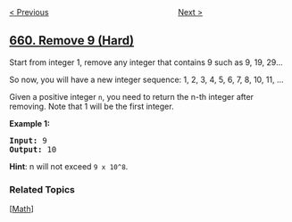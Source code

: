 <!--|This file generated by command(leetcode description); DO NOT EDIT.    |-->
<!--+----------------------------------------------------------------------+-->
<!--|@author    openset <openset.wang@gmail.com>                           |-->
<!--|@link      https://github.com/openset                                 |-->
<!--|@home      https://github.com/openset/leetcode                        |-->
<!--+----------------------------------------------------------------------+-->

[< Previous](https://github.com/openset/leetcode/tree/master/problems/split-array-into-consecutive-subsequences "Split Array into Consecutive Subsequences")
　　　　　　　　　　　　　　　　
[Next >](https://github.com/openset/leetcode/tree/master/problems/image-smoother "Image Smoother")

## [660. Remove 9 (Hard)](https://leetcode.com/problems/remove-9 "移除 9")

<p>Start from integer 1, remove any integer that contains 9 such as 9, 19, 29... </p>

<p>So now, you will have a new integer sequence: 1, 2, 3, 4, 5, 6, 7, 8, 10, 11, ...</p>

<p>Given a positive integer <code>n</code>, you need to return the n-th integer after removing. Note that 1 will be the first integer.</p>

<p><b>Example 1:</b><br />
<pre><b>Input:</b> 9
<b>Output:</b> 10
</pre>
</p>

<p>
<b> Hint</b>: n will not exceed <code>9 x 10^8</code>.
</p>

### Related Topics
  [[Math](https://github.com/openset/leetcode/tree/master/tag/math/README.md)]
